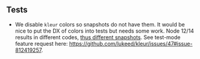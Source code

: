 ## Tests

- We disable `kleur` colors so snapshots do not have them. It would be nice to put the DX of colors into tests but needs some work. Node 12/14 results in different codes, [thus different snapshots](https://github.com/prisma/nexus-prisma/pull/3#issuecomment-782432471). See test-mode feature request here: https://github.com/lukeed/kleur/issues/47#issue-812419257.
